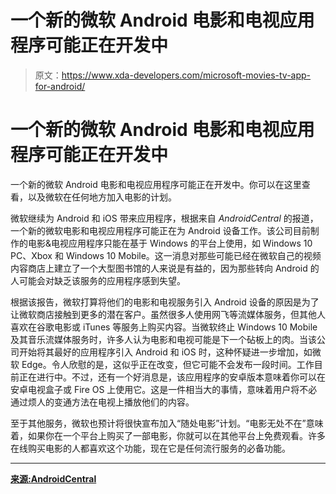 # 一个新的微软 Android 电影和电视应用程序可能正在开发中

> 原文：<https://www.xda-developers.com/microsoft-movies-tv-app-for-android/>

# 一个新的微软 Android 电影和电视应用程序可能正在开发中

一个新的微软 Android 电影和电视应用程序可能正在开发中。你可以在这里查看，以及微软在任何地方加入电影的计划。

微软继续为 Android 和 iOS 带来应用程序，根据来自 *AndroidCentral* 的报道，一个新的微软电影和电视应用程序可能正在为 Android 设备工作。该公司目前制作的电影&电视应用程序只能在基于 Windows 的平台上使用，如 Windows 10 PC、Xbox 和 Windows 10 Mobile。这一消息对那些可能已经在微软自己的视频内容商店上建立了一个大型图书馆的人来说是有益的，因为那些转向 Android 的人可能会对缺乏该服务的应用程序感到失望。

根据该报告，微软打算将他们的电影和电视服务引入 Android 设备的原因是为了让微软商店接触到更多的潜在客户。虽然很多人使用网飞等流媒体服务，但其他人喜欢在谷歌电影或 iTunes 等服务上购买内容。当微软终止 Windows 10 Mobile 及其音乐流媒体服务时，许多人认为电影和电视可能是下一个砧板上的肉。当该公司开始将其最好的应用程序引入 Android 和 iOS 时，这种怀疑进一步增加，如微软 Edge。令人欣慰的是，这似乎正在改变，但它可能不会发布一段时间。工作目前正在进行中。不过，还有一个好消息是，该应用程序的安卓版本意味着你可以在安卓电视盒子或 Fire OS 上使用它。这是一件相当大的事情，意味着用户将不必通过烦人的变通方法在电视上播放他们的内容。

至于其他服务，微软也预计将很快宣布加入“随处电影”计划。“电影无处不在”意味着，如果你在一个平台上购买了一部电影，你就可以在其他平台上免费观看。许多在线购买电影的人都喜欢这个功能，现在它是任何流行服务的必备功能。

* * *

[**来源:AndroidCentral**](https://www.androidcentral.com/microsoft-working-movies-tv-apps-android-and-ios)